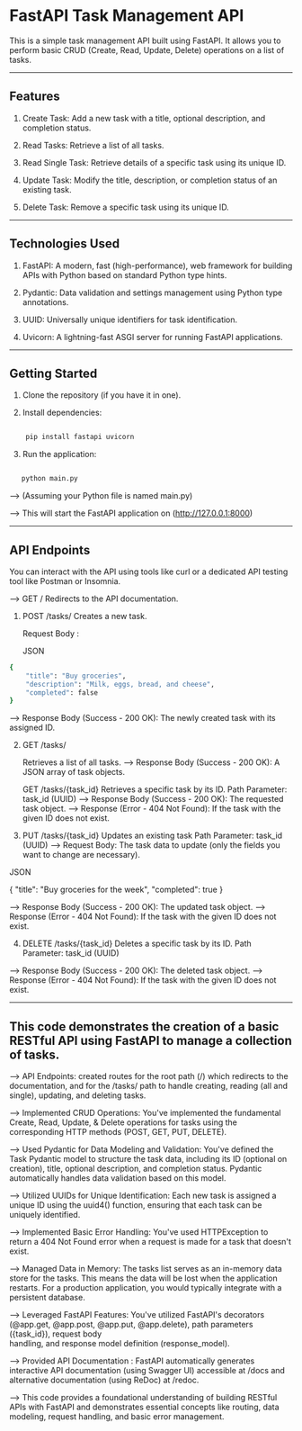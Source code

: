 # FastAPI Task Management API

This is a simple task management API built using FastAPI. It allows you to perform basic CRUD (Create, Read, Update, Delete) operations on a list of tasks.

---

## Features

   1. Create Task: Add a new task with a title, optional description, and completion status.
   
   2. Read Tasks: Retrieve a list of all tasks.

   3. Read Single Task: Retrieve details of a specific task using its unique ID.
   
   4. Update Task: Modify the title, description, or completion status of an existing task.  
   
   5. Delete Task: Remove a specific task using its unique ID.

---

## Technologies Used

  1. FastAPI: A modern, fast (high-performance), web framework for building APIs with Python based on standard Python type hints.
  
  2. Pydantic: Data validation and settings management using Python type annotations.
  
  3. UUID: Universally unique identifiers for task identification.
  
  4. Uvicorn: A lightning-fast ASGI server for running FastAPI applications.  

---

## Getting Started

1. Clone the repository (if you have it in one).

2. Install dependencies:
```Bash

    pip install fastapi uvicorn

```

3. Run the application:

```Bash

   python main.py

```
   --> (Assuming your Python file is named main.py)

   --> This will start the FastAPI application on (http://127.0.0.1:8000)

---

## API Endpoints

You can interact with the API using tools like curl or a dedicated API testing tool like Postman or Insomnia.

--> GET /
     Redirects to the API documentation.

1. POST /tasks/
     Creates a new task.

     Request Body :

     JSON
```bash
{
    "title": "Buy groceries",
    "description": "Milk, eggs, bread, and cheese",
    "completed": false
}
```
--> Response Body (Success - 200 OK): The newly created task with its assigned ID.

2. GET /tasks/

   Retrieves a list of all tasks.
   --> Response Body (Success - 200 OK): A JSON array of task objects.


   GET /tasks/{task_id}
   Retrieves a specific task by its ID.
   Path Parameter: task_id (UUID)
   --> Response Body (Success - 200 OK): The requested task object.
   --> Response (Error - 404 Not Found): If the task with the given ID does not exist.

3. PUT /tasks/{task_id}
   Updates an existing task
   Path Parameter: task_id (UUID)
   --> Request Body: The task data to update (only the fields you want to change are necessary).

JSON

{
    "title": "Buy groceries for the week",
    "completed": true
}

--> Response Body (Success - 200 OK): The updated task object.
--> Response (Error - 404 Not Found): If the task with the given ID does not exist.


4. DELETE /tasks/{task_id}
   Deletes a specific task by its ID.
   Path Parameter: task_id (UUID)

--> Response Body (Success - 200 OK): The deleted task object.
--> Response (Error - 404 Not Found): If the task with the given ID does not exist.

---
## This code demonstrates the creation of a basic RESTful API using FastAPI to manage a collection of tasks.

--> API Endpoints: created routes for the root path (/) which redirects to the documentation, and for the /tasks/ path to handle creating, reading (all and single), updating, and deleting tasks.

--> Implemented CRUD Operations: You've implemented the fundamental Create, Read, Update, & Delete operations for tasks
    using the corresponding HTTP methods (POST, GET, PUT, DELETE).

--> Used Pydantic for Data Modeling and Validation: You've defined the Task Pydantic model to structure the task data,
    including its ID (optional on creation), title, optional description, and completion status. Pydantic automatically
    handles data validation based on this model.

--> Utilized UUIDs for Unique Identification: Each new task is assigned a unique ID using the uuid4() function,
    ensuring that each task can be uniquely identified.

--> Implemented Basic Error Handling: You've used HTTPException to return a 404 Not Found error when a request is made for a task that doesn't exist.

--> Managed Data in Memory: The tasks list serves as an in-memory data store for the tasks. This means the data will be lost when the application restarts.
    For a production application, you would typically integrate with a persistent database.

--> Leveraged FastAPI Features: You've utilized FastAPI's decorators (@app.get, @app.post, @app.put, @app.delete), path parameters ({task_id}), request body    
    handling, and response model definition (response_model).

--> Provided API Documentation : FastAPI automatically generates interactive API documentation (using Swagger UI) accessible at /docs and alternative
    documentation (using ReDoc) at /redoc.

--> This code provides a foundational understanding of building RESTful APIs with FastAPI and demonstrates essential concepts like routing, data modeling, request 
   handling, and basic error management.
